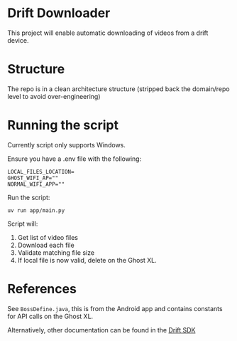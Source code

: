 Drift Downloader
================

This project will enable automatic downloading of videos from a drift device.

# Structure

The repo is in a clean architecture structure (stripped back the domain/repo level to avoid over-engineering) 

# Running the script

Currently script only supports Windows.

Ensure you have a .env file with the following:

```
LOCAL_FILES_LOCATION=
GHOST_WIFI_AP=""
NORMAL_WIFI_APP=""
```

Run the script:

`uv run app/main.py`

Script will:

1. Get list of video files
2. Download each file
3. Validate matching file size
4. If local file is now valid, delete on the Ghost XL.

# References

See `BossDefine.java`, this is from the Android app and contains constants for API calls on the Ghost XL.

Alternatively, other documentation can be found in the [Drift SDK](https://us.driftinnovation.com/blogs/news/drift-link-a-brand-new-open-source-app-for-android)
